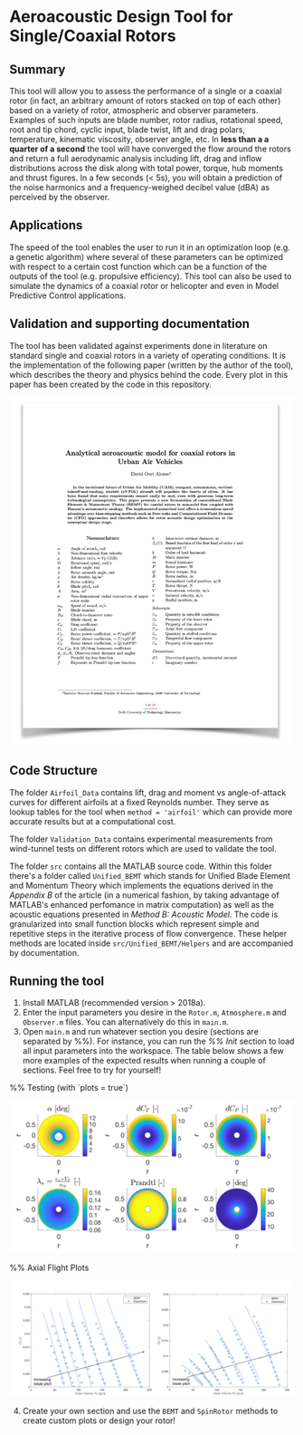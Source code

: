 # Aeroacoustic Design Tool for Single/Coaxial Rotors

## Summary
This tool will allow you to assess the performance of a single or a coaxial rotor (in fact, an arbitrary amount of rotors stacked on top of each other) based on a variety of rotor, atmospheric and observer parameters. Examples of such inputs are blade number, rotor radius, rotational speed, root and tip chord, cyclic input, blade twist, lift and drag polars, temperature, kinematic viscosity, observer angle, etc. In **less than a a quarter of a second** the tool will have converged the flow around the rotors and return a full aerodynamic analysis including lift, drag and inflow distributions across the disk along with total power, torque, hub moments and thrust figures. In a few seconds (< 5s), you will obtain a prediction of the noise harmonics and a frequency-weighed decibel value (dBA) as perceived by the observer. 

## Applications
The speed of the tool enables the user to run it in an optimization loop (e.g. a genetic algorithm) where several of these parameters can be optimized with respect to a certain cost function which can be a function of the outputs of the tool (e.g. propulsive efficiency). This tool can also be used to simulate the dynamics of a coaxial rotor or helicopter and even in Model Predictive Control applications.

## Validation and supporting documentation

The tool has been validated against experiments done in literature on standard single and coaxial rotors in a variety of operating conditions. It is the implementation of the following paper (written by the author of the tool), which describes the theory and physics behind the code. Every plot in this paper has been created by the code in this repository.

<a href="https://github.com/davidoort/aeroacoustics/tree/master/docs/Honours_Article_Aeroacoustics_Github.pdf"><img src="https://raw.githubusercontent.com/davidoort/aeroacoustics/master/img/Frontpage.png?token=AFB44PZC6QFNL4HB6ZDFHSC55TAFK" alt="Illustration"/></a>


## Code Structure

The folder `Airfoil_Data` contains lift, drag and moment vs angle-of-attack curves for different airfoils at a fixed Reynolds number. They serve as lookup tables for the tool when `method = 'airfoil'` which can provide more accurate results but at a computational cost.

The folder `Validation_Data` contains experimental measurements from wind-tunnel tests on different rotors which are used to validate the tool.

The folder `src` contains all the MATLAB source code. Within this folder there's a folder called `Unified_BEMT` which stands for Unified Blade Element and Momentum Theory which implements the equations derived in the *Appendix B* of the article (in a numerical fashion, by taking advantage of MATLAB's enhanced perfomance in matrix computation) as well as the acoustic equations presented in *Method B: Acoustic Model*. The code is granularized into small function blocks which represent simple and repetitive steps in the iterative process of flow convergence. These helper methods are located inside `src/Unified_BEMT/Helpers` and are accompanied by documentation.

## Running the tool

1. Install MATLAB (recommended version > 2018a).
2. Enter the input parameters you desire in the `Rotor.m`, `Atmosphere.m` and `Observer.m` files. You can alternatively do this in `main.m`.
3. Open `main.m` and run whatever section you desire (sections are separated by %%). For instance, you can run the *%% Init* section to load all input parameters into the workspace. The table below shows a few more examples of the expected results when running a couple of sections. Feel free to try for yourself!


<p align="justify">
  %% Testing (with `plots = true`)
</p>

![](img/disks.png) 

<p align="justify">
  %% Axial Flight Plots
</p>

![](img/axial_flight.png) 



4. Create your own section and use the `BEMT` and `SpinRotor` methods to create custom plots or design your rotor!
